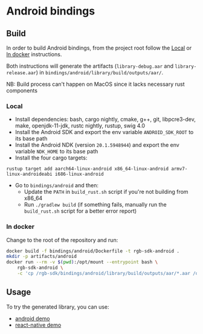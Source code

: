 # Android bindings

## Build

In order to build Android bindings, from the project root follow the
[Local](#local) or [In docker](#in-docker) instructions.

Both instructions will generate the artifacts (`library-debug.aar` and
`library-release.aar`) in `bindings/android/library/build/outputs/aar/`.

NB: Build process can't happen on MacOS since it lacks necessary rust components

### Local

* Install dependencies: bash, cargo nightly, cmake, g++, git, libpcre3-dev, make, openjdk-11-jdk, rustc nightly, rustup, swig 4.0
* Install the Android SDK and export the env variable `ANDROID_SDK_ROOT` to its base path
* Install the Android NDK (version `20.1.5948944`) and export the env variable `NDK_HOME` to its base path
* Install the four cargo targets:
```
rustup target add aarch64-linux-android x86_64-linux-android armv7-linux-androideabi i686-linux-android
```
* Go to `bindings/android` and then:
    * Update the `PATH` in `build_rust.sh` script if you're not building from x86_64
    * Run `./gradlew build` (if something fails, manually run the `build_rust.sh` script for a better error report)

### In docker

Change to the root of the repository and run:

```bash
docker build -f bindings/android/Dockerfile -t rgb-sdk-android .
mkdir -p artifacts/android
docker run --rm -v $(pwd):/opt/mount --entrypoint bash \
    rgb-sdk-android \
    -c 'cp /rgb-sdk/bindings/android/library/build/outputs/aar/*.aar /opt/mount/artifacts/android/'
```

## Usage

To try the generated library, you can use:
- [android demo](/demo/android)
- [react-native demo](/demo/react-native)
